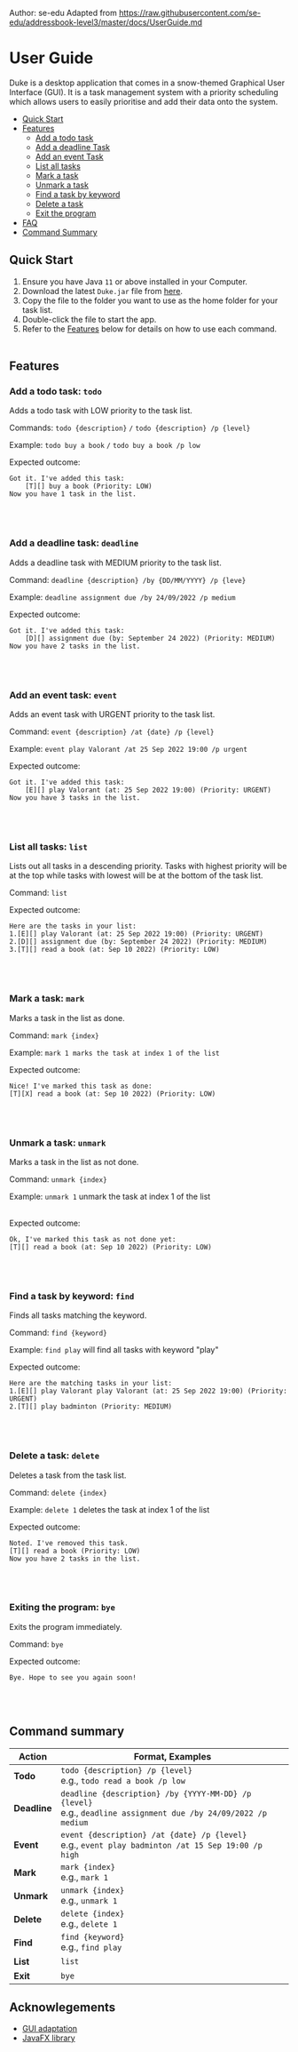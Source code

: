 Author: se-edu
Adapted from https://raw.githubusercontent.com/se-edu/addressbook-level3/master/docs/UserGuide.md

# User Guide
Duke is a desktop application that comes in a snow-themed Graphical User Interface (GUI).
It is a task management system with a priority scheduling which allows users to easily prioritise and add their data onto the system.

- [Quick Start](#quick-start)
- [Features](#features)
    * [Add a todo task](#add-a-todo-task-todo)
    * [Add a deadline Task](#add-a-deadline-task-deadline)
    * [Add an event Task](#add-an-event-task-event)
    * [List all tasks](#list-all-tasks-list)
    * [Mark a task](#mark-a-task-mark)
    * [Unmark a task](#unmark-a-task-unmark)
    * [Find a task by keyword](#find-a-task-by-keyword-find)
    * [Delete a task](#delete-a-task-delete)
    * [Exit the program](#exiting-the-program-bye)
- [FAQ](#faq)
- [Command Summary](#command-summary)

## Quick Start
1. Ensure you have Java `11` or above installed in your Computer.
2. Download the latest `Duke.jar` file from [here](https://github.com/wongyewjon/ip/releases/tag/v0.2).
3. Copy the file to the folder you want to use as the home folder for your task list.
4. Double-click the file to start the app.
5. Refer to the [Features](#Features) below for details on how to use each command.
   <br><br>

## Features
### Add a todo task: `todo`
Adds a todo task with LOW priority to the task list.

Commands: `todo {description}` `/` `todo {description} /p {level}`

Example: `todo buy a book` `/` `todo buy a book /p low`

Expected outcome:
```
Got it. I've added this task:
    [T][] buy a book (Priority: LOW)
Now you have 1 task in the list.
```
<br><br>

### Add a deadline task: `deadline`
Adds a deadline task with MEDIUM priority to the task list.

Command: `deadline {description} /by {DD/MM/YYYY} /p {leve}`

Example: `deadline assignment due /by 24/09/2022 /p medium`

Expected outcome:
```
Got it. I've added this task:
    [D][] assignment due (by: September 24 2022) (Priority: MEDIUM)
Now you have 2 tasks in the list.
```
<br><br>

### Add an event task: `event`
Adds an event task with URGENT priority to the task list.

Command: `event {description} /at {date} /p {level}`

Example: `event play Valorant /at 25 Sep 2022 19:00 /p urgent`

Expected outcome:
```
Got it. I've added this task:
    [E][] play Valorant (at: 25 Sep 2022 19:00) (Priority: URGENT)
Now you have 3 tasks in the list.
```
<br><br>

### List all tasks: `list`
Lists out all tasks in a descending priority. Tasks with highest priority will be at the top while tasks with lowest will be at the bottom of the task list.

Command: `list`

Expected outcome:
```
Here are the tasks in your list:
1.[E][] play Valorant (at: 25 Sep 2022 19:00) (Priority: URGENT)
2.[D][] assignment due (by: September 24 2022) (Priority: MEDIUM)
3.[T][] read a book (at: Sep 10 2022) (Priority: LOW)
```
<br><br>

### Mark a task: `mark`
Marks a task in the list as done.

Command: `mark {index}`

Example: `mark 1 marks the task at index 1 of the list`

Expected outcome:
```
Nice! I've marked this task as done:
[T][X] read a book (at: Sep 10 2022) (Priority: LOW)
```
<br><br>

### Unmark a task: `unmark`
Marks a task in the list as not done.

Command: `unmark {index}`

Example: `unmark 1` unmark the task at index 1 of the list <br> <br>

Expected outcome:
```
Ok, I've marked this task as not done yet:
[T][] read a book (at: Sep 10 2022) (Priority: LOW)
```
<br><br>

### Find a task by keyword: `find`
Finds all tasks matching the keyword.

Command: `find {keyword}`

Example: `find play` will find all tasks with keyword "play"

Expected outcome:
```
Here are the matching tasks in your list:
1.[E][] play Valorant play Valorant (at: 25 Sep 2022 19:00) (Priority: URGENT)
2.[T][] play badminton (Priority: MEDIUM)
```
<br><br>

### Delete a task: `delete`
Deletes a task from the task list.

Command: `delete {index}`

Example: `delete 1` deletes the task at index 1 of the list

Expected outcome:
```
Noted. I've removed this task.
[T][] read a book (Priority: LOW)
Now you have 2 tasks in the list.
```
<br><br>

### Exiting the program: `bye`
Exits the program immediately.

Command: `bye`

Expected outcome:
```
Bye. Hope to see you again soon!
```
<br><br>

## Command summary

Action | Format, Examples
--------|------------------
**Todo** | `todo {description} /p {level}` <br> e.g., `todo read a book /p low`
**Deadline** | `deadline {description} /by {YYYY-MM-DD} /p {level}` <br> e.g., `deadline assignment due /by 24/09/2022 /p medium`
**Event** | `event {description} /at {date} /p {level}` <br> e.g., `event play badminton /at 15 Sep 19:00 /p high`
**Mark** | `mark {index}`<br> e.g., `mark 1`
**Unmark** | `unmark {index}`<br> e.g., `unmark 1`
**Delete** | `delete {index}`<br> e.g., `delete 1`
**Find** | `find {keyword}` <br> e.g., `find play`
**List** | `list`
**Exit** | `bye`

## Acknowlegements
- [GUI adaptation](https://se-education.org/guides/tutorials/javaFx.html)
- [JavaFX library](https://openjfx.io/)
